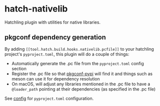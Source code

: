 hatch-nativelib
===============

Hatchling plugin with utilities for native libraries.

pkgconf dependency generation
-----------------------------

By adding `[[tool.hatch.build.hooks.nativelib.pcfile]]` to your hatchling project's
`pyproject.toml`, this plugin will do a couple of things:

* Automatically generate the .pc file from the `pyproject.toml` config section
* Register the .pc file so that [pkgconf-pypi](https://github.com/pypackaging-native/pkgconf-pypi)
  will find it and things such as meson can use it for dependency resolution
* On macOS, will adjust any libraries mentioned in the .pc file to have a `@loader_path`
  pointing at their dependencies (as specified in the .pc file)

See [config](src/hatch_nativelib/config.py) for `pyproject.toml` configuration.